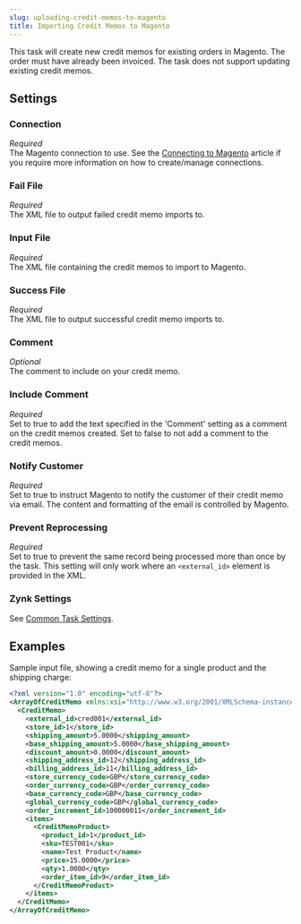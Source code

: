 ```yaml
---
slug: uploading-credit-memos-to-magento
title: Importing Credit Memos to Magento
---
```

This task will create new credit memos for existing orders in Magento. The order must have already been invoiced. The task does not support updating existing credit memos.

## Settings
### Connection
_Required_  
The Magento connection to use. See the [Connecting to Magento](connecting-to-magento) article if you require more information on how to create/manage connections.

### Fail File
_Required_  
The XML file to output failed credit memo imports to.

### Input File
_Required_  
The XML file containing the credit memos to import to Magento.

### Success File
_Required_  
The XML file to output successful credit memo imports to. 

### Comment
_Optional_  
The comment to include on your credit memo.

### Include Comment
_Required_  
Set to true to add the text specified in the 'Comment' setting as a comment on the credit memos created. Set to false to not add a comment to the credit memos.

### Notify Customer
_Required_  
Set to true to instruct Magento to notify the customer of their credit memo via email. The content and formatting of the email is controlled by Magento.

### Prevent Reprocessing
_Required_  
Set to true to prevent the same record being processed more than once by the task. This setting will only work where an `<external_id>` element is provided in the XML.

### Zynk Settings
See [Common Task Settings](common-task-settings).

## Examples
Sample input file, showing a credit memo for a single product and the shipping charge:
```xml
<?xml version="1.0" encoding="utf-8"?>
<ArrayOfCreditMemo xmlns:xsi="http://www.w3.org/2001/XMLSchema-instance" xmlns:xsd="http://www.w3.org/2001/XMLSchema">
  <CreditMemo>
    <external_id>cred001</external_id>
    <store_id>1</store_id>
    <shipping_amount>5.0000</shipping_amount>
    <base_shipping_amount>5.0000</base_shipping_amount>
    <discount_amount>0.0000</discount_amount>
    <shipping_address_id>12</shipping_address_id>
    <billing_address_id>11</billing_address_id>
    <store_currency_code>GBP</store_currency_code>
    <order_currency_code>GBP</order_currency_code>
    <base_currency_code>GBP</base_currency_code>
    <global_currency_code>GBP</global_currency_code>
    <order_increment_id>100000011</order_increment_id>
    <items>
      <CreditMemoProduct>
        <product_id>1</product_id>
        <sku>TEST001</sku>
        <name>Test Product</name>
        <price>15.0000</price>
        <qty>1.0000</qty>
        <order_item_id>9</order_item_id>
      </CreditMemoProduct>
    </items>
  </CreditMemo>
</ArrayOfCreditMemo>
```